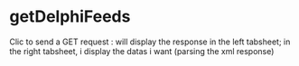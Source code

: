# getDelphiFeeds
Clic to send a GET request : will display the response in the left tabsheet; in the right tabsheet, i display the datas i want (parsing the xml response)
